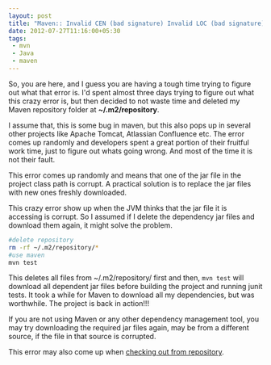 ```yaml
---
layout: post
title: "Maven:: Invalid CEN (bad signature) Invalid LOC (bad signature)"
date: 2012-07-27T11:16:00+05:30
tags:
 - mvn
 - Java
 - maven
---
```

So, you are here, and I guess you are having a tough time trying to figure out what that error is. I'd spent almost three days trying to figure out what this crazy error is, but then decided to not waste time and deleted my Maven repository folder at <strong>~/.m2/repository</strong>.

I assume that, this is some bug in maven, but this also pops up in several other projects like Apache Tomcat, Atlassian Confluence etc. The error comes up randomly and developers spent a great portion of their fruitful work time, just to figure out whats going wrong. And most of the time it is not their fault.

This error comes up randomly and means that one of the jar file in the project class path is corrupt. A practical solution is to replace the jar files with new ones freshly downloaded.

This crazy error show up when the JVM thinks that the jar file it is accessing is corrupt. So I assumed if I delete the dependency jar files and download them again, it might solve the problem.

```sh
#delete repository
rm -rf ~/.m2/repository/*
#use maven
mvn test
```

This deletes all files from ~/.m2/repository/ first and then, <code>mvn test</code> will download all dependent jar files before building the project and running junit tests. It took a while for Maven to download all my dependencies, but was worthwhile. The project is back in action!!!

If you are not using Maven or any other dependency management tool, you may try downloading the required jar files again, may be from a different source, if the file in that source is corrupted.

This error may also come up when [checking out from repository][1].

[1]:https://stackoverflow.com/questions/3831217/cvs-checkout-on-windows-ant-build-invalid-cen-header-bad-signature
